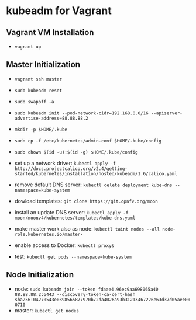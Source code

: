 # kubeadm for Vagrant

## Vagrant VM Installation
- `vagrant up`

## Master Initialization
- `vagrant ssh master`
- `sudo kubeadm reset`
- `sudo swapoff -a`
- `sudo kubeadm init --pod-network-cidr=192.168.0.0/16 --apiserver-advertise-address=88.88.88.2`
- `mkdir -p $HOME/.kube`
- `sudo cp -f /etc/kubernetes/admin.conf $HOME/.kube/config`
- `sudo chown $(id -u):$(id -g) $HOME/.kube/config`

- set up a network driver: `kubectl apply -f http://docs.projectcalico.org/v2.4/getting-started/kubernetes/installation/hosted/kubeadm/1.6/calico.yaml`
- remove default DNS server: `kubectl delete deployment kube-dns --namespace=kube-system`
- dowload templates: `git clone https://git.opnfv.org/moon`
- install an update DNS server: `kubectl apply -f moon/moonv4/kubernetes/templates/kube-dns.yaml`
- make master work also as node: `kubectl taint nodes --all node-role.kubernetes.io/master-`
- enable access to Docker: `kubectl proxy&`
- test: `kubectl get pods --namespace=kube-system`

## Node Initialization
- node: `sudo kubeadm join --token fdaae4.96ec9aa698065a40 88.88.88.2:6443 --discovery-token-ca-cert-hash sha256:04270543e0398565877970b72da4026a93b31213467226e63d37d05aee000710`
- master: `kubectl get nodes`
